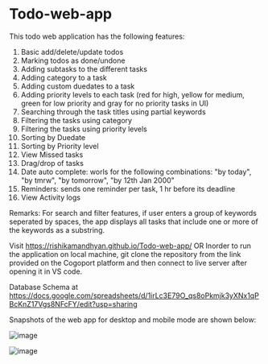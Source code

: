 # Todo-web-app

This todo web application has the following features:
1. Basic add/delete/update todos
2. Marking todos as done/undone
3. Adding subtasks to the different tasks
4. Adding category to a task
5. Adding custom duedates to a task
6. Adding priority levels to each task (red for high, yellow for medium, green for low priority and gray for no priority tasks in UI)
7. Searching through the task titles using partial keywords
8. Filtering the tasks using category
9. Filtering the tasks using priority levels
10. Sorting by Duedate
11. Sorting by Priority level
12. View Missed tasks
13. Drag/drop of tasks
14. Date auto complete: worls for the following combinations: "by today", "by tmrw", "by tomorrow", "by 12th Jan 2000"
15. Reminders: sends one reminder per task, 1 hr before its deadline
16. View Activity logs


Remarks: For search and filter features, if user enters a group of keywords seperated by spaces, the app displays all tasks that include one or more of the keywords as a substring.

Visit https://rishikamandhyan.github.io/Todo-web-app/
OR
Inorder to run the application on local machine, git clone the repository from the link provided on the Cogoport platform and then connect to live server after opening it in VS code. 


Database Schema at https://docs.google.com/spreadsheets/d/1irLc3E79O_qs8oPkmjk3yXNx1qPBcKnZ17Vgs8NFcFY/edit?usp=sharing

Snapshots of the web app for desktop and mobile mode are shown below:

![image](https://github.com/RishikaMandhyan/Todo-web-app/assets/54908793/13da7379-80d3-47b3-9c9e-eb0057662c6c)

![image](https://github.com/RishikaMandhyan/Todo-web-app/assets/54908793/06c36067-385f-45d6-b5da-c5e0f130adeb)


